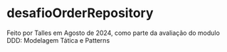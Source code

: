 # desafioOrderRepository
Feito por Talles em Agosto de 2024, como parte da avaliação do modulo DDD: Modelagem Tática e Patterns
